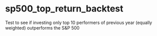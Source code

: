 # sp500_top_return_backtest
Test to see if investing only top 10 performers of previous year (equally weighted) outperforms the S&amp;P 500  
